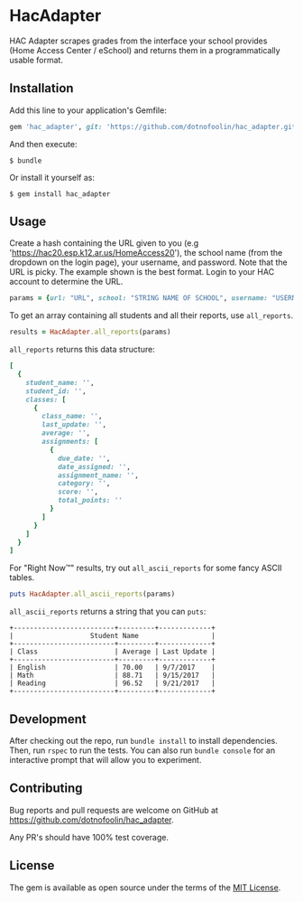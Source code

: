 # HacAdapter

HAC Adapter scrapes grades from the interface your school provides (Home Access Center / eSchool) and returns them in a programmatically usable format.

## Installation

Add this line to your application's Gemfile:

```ruby
gem 'hac_adapter', git: 'https://github.com/dotnofoolin/hac_adapter.git'
```

And then execute:

    $ bundle

Or install it yourself as:

    $ gem install hac_adapter

## Usage

Create a hash containing the URL given to you (e.g 'https://hac20.esp.k12.ar.us/HomeAccess20'), the school name (from the dropdown on the login page), your username, and password. Note that the URL is picky. The example shown is the best format. Login to your HAC account to determine the URL.

```ruby
params = {url: "URL", school: "STRING NAME OF SCHOOL", username: "USERNAME", password: "PASSWORD"}
```

To get an array containing all students and all their reports, use `all_reports`.

```ruby
results = HacAdapter.all_reports(params)
```

`all_reports` returns this data structure:

```ruby
[
  {
    student_name: '', 
    student_id: '',
    classes: [
      {
        class_name: '',
        last_update: '',
        average: '',
        assignments: [
          {
            due_date: '',
            date_assigned: '',
            assignment_name: '',
            category: '',
            score: '',
            total_points: ''
          }
        ]
      }
    ]
  }
]
```

For "Right Now™" results, try out `all_ascii_reports` for some fancy ASCII tables.

```ruby
puts HacAdapter.all_ascii_reports(params)
```

`all_ascii_reports` returns a string that you can `puts`:

```
+-------------------------+---------+-------------+
|                   Student Name                  |
+-------------------------+---------+-------------+
| Class                   | Average | Last Update |
+-------------------------+---------+-------------+
| English                 | 70.00   | 9/7/2017    |
| Math                    | 88.71   | 9/15/2017   |
| Reading                 | 96.52   | 9/21/2017   |
+-------------------------+---------+-------------+
```


## Development

After checking out the repo, run `bundle install` to install dependencies. Then, run `rspec` to run the tests. You can also run `bundle console` for an interactive prompt that will allow you to experiment.

## Contributing

Bug reports and pull requests are welcome on GitHub at https://github.com/dotnofoolin/hac_adapter.

Any PR's should have 100% test coverage.

## License

The gem is available as open source under the terms of the [MIT License](http://opensource.org/licenses/MIT).
